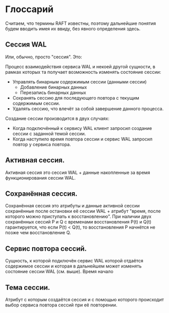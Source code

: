 # Глоссарий

Считаем, что термины RAFT известны, поэтому дальнейшие понятия будем вводить имея их ввиду, без явного определения 
здесь.

## Сессия WAL

Или, обычно, просто "сессия". Это:

Процесс взаимодействия сервиса WAL и некоей другой сущности, в рамках которых та получает возможность изменять состояние
сессии:

* Управлять бинарным содержимым сессии (данными сессии)
  * Добавление бинарных данных
  * Перезапись бинарных данных
* Сохранять сессию для последующего повтора с текущим содержимым сессии.
* Удалять сессию, что влечёт за собой завершение данного процесса.

Создание сессии производится в двух случаях:

* Когда подключённый к сервису WAL клиент запросил создание сессии с заданной темой сессии.
* Когда наступило время повтора сессии и сервис WAL запросил повтор у сервиса повтора.

## Активная сессия.

Активная сессия это сессия WAL + данные накопленные за время функционирования сессии WAL.

## Сохранённая сессия.

Сохранённая сессия это атрибуты и данные активной сессии сохранённые после остановки её сессии WAL + атрибут 
"время, после которого можно приступать к восстановлению". При наличии двух сохранённых сессий P и Q с временами
восстановления P(t) и Q(t) гарантируется, что если P(t) < Q(t), то восстановления P начнётся не позже чем 
восстановление Q.

## Сервис повтора сессий.

Сущность, к которой подключён сервис WAL которой отдаётся содержимое сессии и которая в дальнейшем может изменять
состояние сессии WAL (см. выше). Время начало

## Тема сессии.

Атрибут с которым создаётся сессия и с помощью которого происходит выбор сервиса повтора сессий при её повторении.
